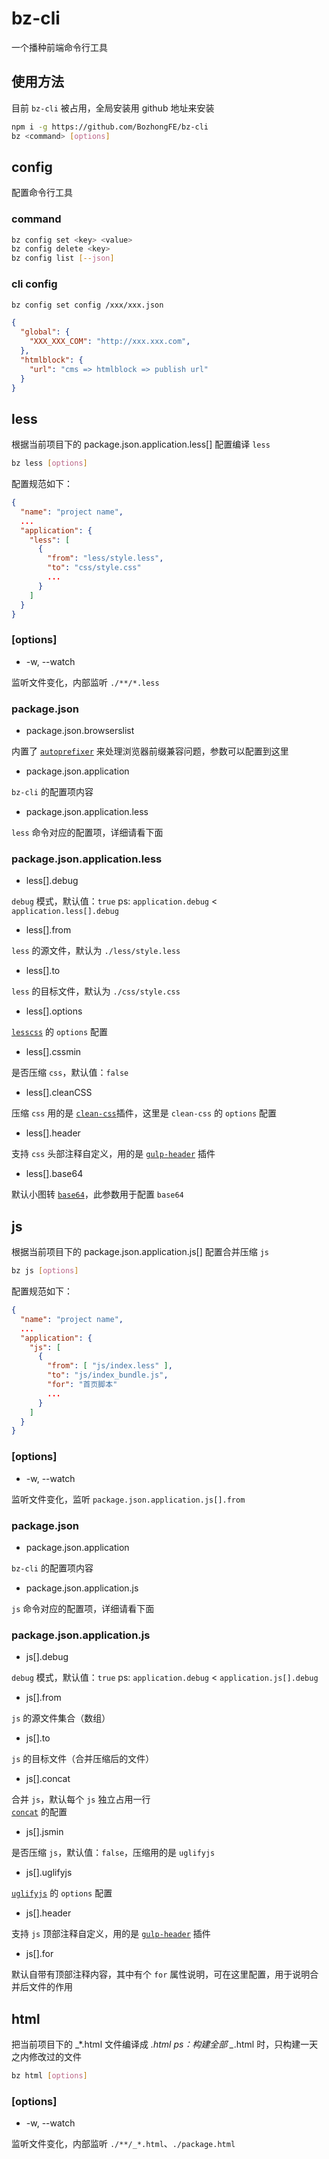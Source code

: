 # bz-cli

一个播种前端命令行工具

## 使用方法

目前 `bz-cli` 被占用，全局安装用 github 地址来安装

```bash
npm i -g https://github.com/BozhongFE/bz-cli
bz <command> [options]
```


## config

配置命令行工具

### command

```bash
bz config set <key> <value>
bz config delete <key>
bz config list [--json]
```

### cli config

```bash
bz config set config /xxx/xxx.json
```

```json
{
  "global": {
    "XXX_XXX_COM": "http://xxx.xxx.com",
  },
  "htmlblock": {
    "url": "cms => htmlblock => publish url"
  }
}
```

## less

根据当前项目下的 package.json.application.less[] 配置编译 `less`

```bash
bz less [options]
```

配置规范如下：
```json
{
  "name": "project name",
  ...
  "application": {
    "less": [
      {
        "from": "less/style.less",
        "to": "css/style.css"
        ...
      }
    ]
  }
}
```

### [options]

+ -w, --watch

监听文件变化，内部监听 `./**/*.less`

### package.json

+ package.json.browserslist

内置了 [`autoprefixer`](https://github.com/postcss/autoprefixer) 来处理浏览器前缀兼容问题，参数可以配置到这里

+ package.json.application

`bz-cli` 的配置项内容

+ package.json.application.less

`less` 命令对应的配置项，详细请看下面

### package.json.application.less

+ less[].debug

`debug` 模式，默认值：`true`
ps: `application.debug` < `application.less[].debug`

+ less[].from

`less` 的源文件，默认为 `./less/style.less`

+ less[].to

`less` 的目标文件，默认为 `./css/style.css`

+ less[].options

[`lesscss`](http://lesscss.org/usage/#less-options) 的 `options` 配置

+ less[].cssmin

是否压缩 `css`，默认值：`false`

+ less[].cleanCSS

压缩 `css` 用的是 [`clean-css`](https://github.com/jakubpawlowicz/clean-css)插件，这里是 `clean-css` 的 `options` 配置

+ less[].header

支持 `css` 头部注释自定义，用的是 [`gulp-header`](https://github.com/tracker1/gulp-header) 插件

+ less[].base64

默认小图转 [`base64`](https://github.com/Wenqer/gulp-base64)，此参数用于配置 `base64`


## js

根据当前项目下的 package.json.application.js[] 配置合并压缩 `js`

```bash
bz js [options]
```

配置规范如下：
```json
{
  "name": "project name",
  ...
  "application": {
    "js": [
      {
        "from": [ "js/index.less" ],
        "to": "js/index_bundle.js",
        "for": "首页脚本"
        ...
      }
    ]
  }
}
```

### [options]

+ -w, --watch

监听文件变化，监听 `package.json.application.js[].from`

### package.json

+ package.json.application

`bz-cli` 的配置项内容

+ package.json.application.js

`js` 命令对应的配置项，详细请看下面

### package.json.application.js

+ js[].debug

`debug` 模式，默认值：`true`
ps: `application.debug` < `application.js[].debug`

+ js[].from

`js` 的源文件集合（数组）

+ js[].to

`js` 的目标文件（合并压缩后的文件）

+ js[].concat

合并 `js`，默认每个 `js` 独立占用一行  
[`concat`](https://github.com/gulp-community/gulp-concat) 的配置

+ js[].jsmin

是否压缩 `js`，默认值：`false`，压缩用的是 `uglifyjs`

+ js[].uglifyjs

[`uglifyjs`](https://github.com/terinjokes/gulp-uglify) 的 `options` 配置

+ js[].header

支持 `js` 顶部注释自定义，用的是 [`gulp-header`](https://github.com/tracker1/gulp-header) 插件

+ js[].for

默认自带有顶部注释内容，其中有个 `for` 属性说明，可在这里配置，用于说明合并后文件的作用

## html

把当前项目下的 _*.html 文件编译成 *.html
ps：构建全部 _*.html 时，只构建一天之内修改过的文件

```bash
bz html [options]
```

### [options]

+ -w, --watch

监听文件变化，内部监听 `./**/_*.html`、`./package.html`